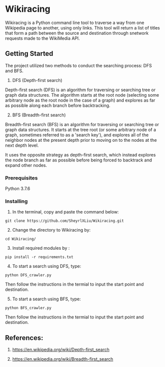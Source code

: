 # Wikiracing

Wikiracing is a Python command line tool to traverse a way from one Wikipedia page to another, using only links. This tool will return a list of titles that form a path between the source and destination through snetwork requests made to the WikiMedia API.

## Getting Started

The project utilized two methods to conduct the searching process: DFS and BFS. 

1. DFS (Depth-first search)

Depth-first search (DFS) is an algorithm for traversing or searching tree or graph data structures. The algorithm starts at the root node (selecting some arbitrary node as the root node in the case of a graph) and explores as far as possible along each branch before backtracking.

2. BFS (Breadth-first search)

Breadth-first search (BFS) is an algorithm for traversing or searching tree or graph data structures. It starts at the tree root (or some arbitrary node of a graph, sometimes referred to as a 'search key'), and explores all of the neighbor nodes at the present depth prior to moving on to the nodes at the next depth level.

It uses the opposite strategy as depth-first search, which instead explores the node branch as far as possible before being forced to backtrack and expand other nodes.

### Prerequisites

Python 3.7.6

### Installing

1. In the terminal, copy and paste the command below:

```
git clone https://github.com/SheyrlXLiu/Wikiracing.git
```

2. Change the directory to Wikiracing by:

```
cd Wikiracing/
```

3. Install required modules by :

```
pip install -r requirements.txt
```

4. To start a search using DFS, type:

```
python DFS_crawler.py 
```
Then follow the instructions in the termial to input the start point and destination. 

5. To start a search using BFS, type:

```
python BFS_crawler.py 
```
Then follow the instructions in the termial to input the start point and destination. 


## References:

1. https://en.wikipedia.org/wiki/Depth-first_search

2. https://en.wikipedia.org/wiki/Breadth-first_search
